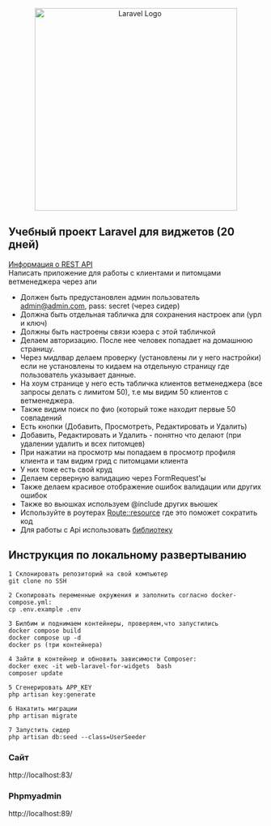 <p align="center"><a href="https://laravel.com" target="_blank"><img src="https://raw.githubusercontent.com/laravel/art/master/logo-lockup/5%20SVG/2%20CMYK/1%20Full%20Color/laravel-logolockup-cmyk-red.svg" width="400" alt="Laravel Logo"></a></p>


## Учебный проект Laravel для виджетов  (20 дней)

[Информация о REST API](https://help.vetmanager.cloud/article/3029)  
Написать приложение для работы с клиентами и питомцами ветменеджера через апи

- Должен быть предустановлен админ пользователь admin@admin.com, pass: secret (через сидер)
- Должна быть отдельная табличка для сохранения настроек апи (урл и ключ)
- Должны быть настроены связи юзера с этой табличкой
- Делаем авторизацию. После нее человек попадает на домашнюю страницу.
- Через мидлвар делаем проверку (установлены ли у него настройки) если не установлены то кидаем на отдельную страницу где пользователь указывает данные.
- На хоум странице у него есть табличка клиентов ветменеджера (все запросы делать с лимитом 50), т.е мы видим 50 клиентов с ветменеджера.
- Также видим поиск по фио (который тоже находит первые 50 совпадений
- Есть кнопки (Добавить, Просмотреть, Редактировать и Удалить)
- Добавить, Редактировать и Удалить - понятно что делают (при удалении удалить и всех питомцев)
- При нажатии на просмотр мы попадаем в просмотр профиля клиента и там видим грид с питомцами клиента
- У них тоже есть свой круд
- Делаем серверную валидацию через FormRequest'ы
- Также делаем красивое отображение ошибок валидации или других ошибок
- Также во вьюшках используем @include других вьюшек
- Используйте в роутерах [Route::resource](https://laravel.com/docs/10.x/controllers#resource-controllers) где это поможет сократить код
- Для работы с Api использовать [библиотеку](https://github.com/otis22/vetmanager-rest-api)

## Инструкция по локальному развертыванию

    1 Склонировать репозиторий на свой компьютер
    git clone по SSH

    2 Скопировать переменные окружения и заполнить согласно docker-compose.yml:
    cp .env.example .env

    3 Билбим и поднимаем контейнеры, проверяем,что запустились
    docker compose build
    docker compose up -d
    docker ps (три контейнера)

    4 Зайти в контейнер и обновить зависимости Composer:
    docker exec -it web-laravel-for-widgets  bash
    composer update

    5 Сгенерировать APP_KEY
    php artisan key:generate

    6 Накатить миграции
    php artisan migrate
    
    7 Запустить сидер
    php artisan db:seed --class=UserSeeder


### Сайт
http://localhost:83/

### Phpmyadmin 
http://localhost:89/

